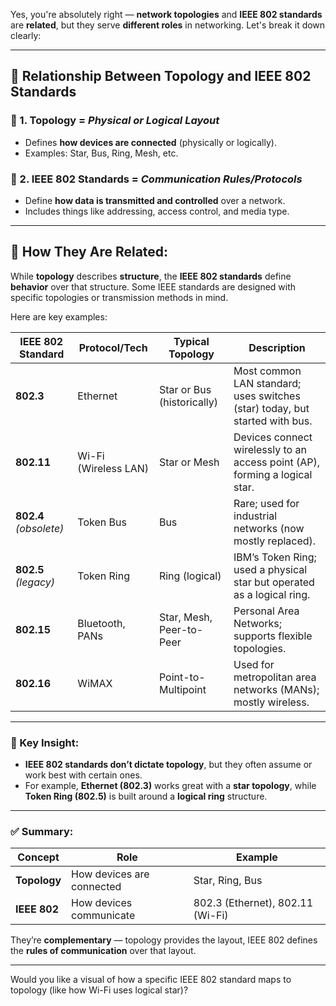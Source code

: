 Yes, you're absolutely right — **network topologies** and **IEEE 802 standards** are **related**, but they serve **different roles** in networking. Let's break it down clearly:

---

## 🔁 Relationship Between **Topology** and **IEEE 802 Standards**

### 🧩 1. **Topology** = *Physical or Logical Layout*

* Defines **how devices are connected** (physically or logically).
* Examples: Star, Bus, Ring, Mesh, etc.

### 📘 2. **IEEE 802 Standards** = *Communication Rules/Protocols*

* Define **how data is transmitted and controlled** over a network.
* Includes things like addressing, access control, and media type.

---

## 🔗 How They Are Related:

While **topology** describes **structure**, the **IEEE 802 standards** define **behavior** over that structure. Some IEEE standards are designed with specific topologies or transmission methods in mind.

Here are key examples:

| **IEEE 802 Standard**  | **Protocol/Tech**    | **Typical Topology**       | **Description**                                                             |
| ---------------------- | -------------------- | -------------------------- | --------------------------------------------------------------------------- |
| **802.3**              | Ethernet             | Star or Bus (historically) | Most common LAN standard; uses switches (star) today, but started with bus. |
| **802.11**             | Wi-Fi (Wireless LAN) | Star or Mesh               | Devices connect wirelessly to an access point (AP), forming a logical star. |
| **802.4** *(obsolete)* | Token Bus            | Bus                        | Rare; used for industrial networks (now mostly replaced).                   |
| **802.5** *(legacy)*   | Token Ring           | Ring (logical)             | IBM’s Token Ring; used a physical star but operated as a logical ring.      |
| **802.15**             | Bluetooth, PANs      | Star, Mesh, Peer-to-Peer   | Personal Area Networks; supports flexible topologies.                       |
| **802.16**             | WiMAX                | Point-to-Multipoint        | Used for metropolitan area networks (MANs); mostly wireless.                |

---

### 🧠 Key Insight:

* **IEEE 802 standards don’t dictate topology**, but they often assume or work best with certain ones.
* For example, **Ethernet (802.3)** works great with a **star topology**, while **Token Ring (802.5)** is built around a **logical ring** structure.

---

### ✅ Summary:

| Concept      | Role                      | Example                          |
| ------------ | ------------------------- | -------------------------------- |
| **Topology** | How devices are connected | Star, Ring, Bus                  |
| **IEEE 802** | How devices communicate   | 802.3 (Ethernet), 802.11 (Wi-Fi) |

They’re **complementary** — topology provides the layout, IEEE 802 defines the **rules of communication** over that layout.

---

Would you like a visual of how a specific IEEE 802 standard maps to topology (like how Wi-Fi uses logical star)?
